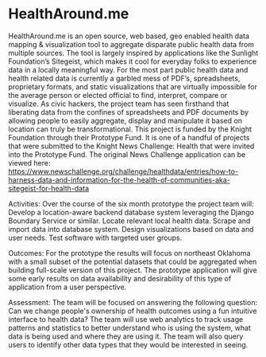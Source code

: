 HealthAround.me
===============
HealthAround.me is an open source, web based, geo enabled health data mapping & visualization tool to aggregate disparate public health data from multiple sources. The tool is largely inspired by applications like the Sunlight Foundation’s Sitegeist, which makes it cool for everyday folks to experience data in a locally meaningful way. For the most part public health data and health related data is currently a garbled mess of PDF’s, spreadsheets, proprietary formats, and static visualizations that are virtually impossible for the average person or elected official to find, interpret, compare or visualize. As civic hackers, the project team has seen firsthand that liberating data from the confines of spreadsheets and PDF documents by allowing people to easily aggregate, display and manipulate it based on location can truly be transformational. This project is funded by the Knight Foundation through their Prototype Fund. It is one of a handful of projects that were submitted to the Knight News Challenge: Health that were invited into the Prototype Fund. The original News Challenge application can be viewed here: https://www.newschallenge.org/challenge/healthdata/entries/how-to-harness-data-and-information-for-the-health-of-communities-aka-sitegeist-for-health-data

Activities: Over the course of the six month prototype the project team will: Develop a location-aware backend database system leveraging the Django Boundary Service or similar. Locate relevant local health data. Scrape and import data into database system. Design visualizations based on data and user needs. Test software with targeted user groups.

Outcomes: For the prototype the results will focus on northeast Oklahoma with a small subset of the potential datasets that could be aggregated when building full-scale version of this project. The prototype application will give some early results on data availability and desirability of this type of application from a user perspective.

Assessment: The team will be focused on answering the following question: Can we change people's ownership of health outcomes using a fun intuitive interface to health data? The team will use web analytics to track usage patterns and statistics to better understand who is using the system, what data is being used and where they are using it. The team will also query users to identify other data types that they would be interested in seeing.
